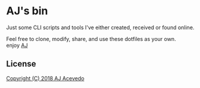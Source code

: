 # AJ's bin

Just some CLI scripts and tools I've either created, received or found online.


Feel free to clone, modify, share, and use these dotfiles as your own.  
enjoy
[AJ](https://twitter.com/AJ_Acevedo)

## License

[Copyright (C) 2018 AJ Acevedo](https://github.com/AJ-Acevedo/dotfiles/blob/master/LICENSE.md)
